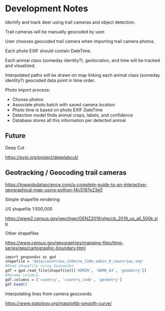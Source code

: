# Development Notes

Identify and track deer using trail cameras and object detection.

Trail cameras will be manually geocoded by user.

User chooses geocoded trail camera when importing trail camera photos.

Each photo EXIF should contain DateTime.

Each animal class (someday identity?), geolocation, and time will be tracked and visualized.

Interpolated paths will be drawn on map linking each animal class (someday identity?) geocoded data point in time order.

Photo import process:

* Choose photos
* Associate photo batch with saved camera location
* Photo time is based on photo EXIF DateTime
* Detection model finds animal crops, labels, and confidence
* Database stores all this information per detected animal

## Future

Deep Cut

https://pypi.org/project/deeplabcut/

## Geotracking / Geocoding trail cameras

https://towardsdatascience.com/a-complete-guide-to-an-interactive-geographical-map-using-python-f4c5197e23e0

Simple shapefile rendering

US shapefile 1:500,000

https://www2.census.gov/geo/tiger/GENZ2019/shp/cb_2019_us_all_500k.zip

Other shapefiles

https://www.census.gov/geographies/mapping-files/time-series/geo/cartographic-boundary.html

```bash
import geopandas as gpd
shapefile = 'data/countries_110m/ne_110m_admin_0_countries.shp'
#Read shapefile using Geopandas
gdf = gpd.read_file(shapefile)[['ADMIN', 'ADM0_A3', 'geometry']]
#Rename columns.
gdf.columns = ['country', 'country_code', 'geometry']
gdf.head()
```

Interpolating lines from camera geocoords

https://www.statology.org/matplotlib-smooth-curve/
